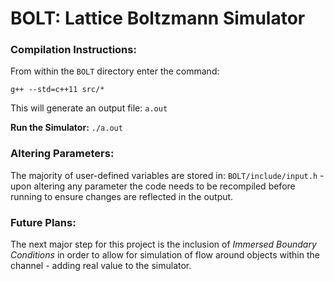# **BOLT:** Lattice Boltzmann Simulator

### **Compilation Instructions:**
From within the ```BOLT``` directory enter the command:

```g++ --std=c++11 src/*```

This will generate an output file: ```a.out```

**Run the Simulator:** ```./a.out```

### **Altering Parameters:**
The majority of user-defined variables are stored in: ```BOLT/include/input.h``` - upon altering any parameter the code needs to be recompiled before running to ensure changes are reflected in the output.

### **Future Plans:**
The next major step for this project is the inclusion of *Immersed Boundary Conditions* in order to allow for simulation of flow around objects within the channel - adding real value to the simulator.

